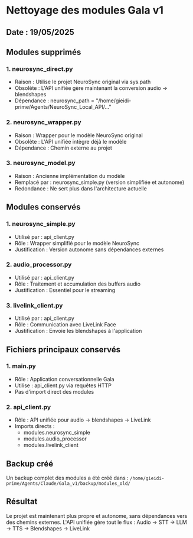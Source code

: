 # Nettoyage des modules Gala v1

## Date : 19/05/2025

## Modules supprimés

### 1. neurosync_direct.py
- Raison : Utilise le projet NeuroSync original via sys.path
- Obsolète : L'API unifiée gère maintenant la conversion audio → blendshapes
- Dépendance : neurosync_path = "/home/gieidi-prime/Agents/NeuroSync_Local_API/..."

### 2. neurosync_wrapper.py
- Raison : Wrapper pour le modèle NeuroSync original
- Obsolète : L'API unifiée intègre déjà le modèle
- Dépendance : Chemin externe au projet

### 3. neurosync_model.py
- Raison : Ancienne implémentation du modèle
- Remplacé par : neurosync_simple.py (version simplifiée et autonome)
- Redondance : Ne sert plus dans l'architecture actuelle

## Modules conservés

### 1. neurosync_simple.py
- Utilisé par : api_client.py
- Rôle : Wrapper simplifié pour le modèle NeuroSync
- Justification : Version autonome sans dépendances externes

### 2. audio_processor.py
- Utilisé par : api_client.py
- Rôle : Traitement et accumulation des buffers audio
- Justification : Essentiel pour le streaming

### 3. livelink_client.py
- Utilisé par : api_client.py
- Rôle : Communication avec LiveLink Face
- Justification : Envoie les blendshapes à l'application

## Fichiers principaux conservés

### 1. main.py
- Rôle : Application conversationnelle Gala
- Utilise : api_client.py via requêtes HTTP
- Pas d'import direct des modules

### 2. api_client.py
- Rôle : API unifiée pour audio → blendshapes → LiveLink
- Imports directs :
  - modules.neurosync_simple
  - modules.audio_processor
  - modules.livelink_client

## Backup créé

Un backup complet des modules a été créé dans :
`/home/gieidi-prime/Agents/Claude/Gala_v1/backup/modules_old/`

## Résultat

Le projet est maintenant plus propre et autonome, sans dépendances vers des chemins externes.
L'API unifiée gère tout le flux : Audio → STT → LLM → TTS → Blendshapes → LiveLink
